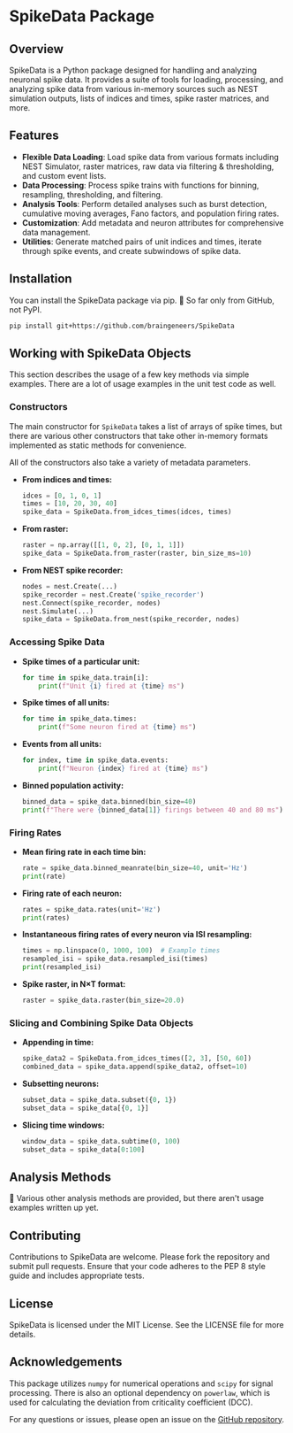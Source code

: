 # SpikeData Package

## Overview

SpikeData is a Python package designed for handling and analyzing neuronal spike data. It provides a suite of tools for loading, processing, and analyzing spike data from various in-memory sources such as NEST simulation outputs, lists of indices and times, spike raster matrices, and more.

## Features

- **Flexible Data Loading**: Load spike data from various formats including NEST Simulator, raster matrices, raw data via filtering & thresholding, and custom event lists.
- **Data Processing**: Process spike trains with functions for binning, resampling, thresholding, and filtering.
- **Analysis Tools**: Perform detailed analyses such as burst detection, cumulative moving averages, Fano factors, and population firing rates.
- **Customization**: Add metadata and neuron attributes for comprehensive data management.
- **Utilities**: Generate matched pairs of unit indices and times, iterate through spike events, and create subwindows of spike data.

## Installation

You can install the SpikeData package via pip. 🚧 So far only from GitHub, not PyPI.

```bash
pip install git+https://github.com/braingeneers/SpikeData
```

## Working with SpikeData Objects

This section describes the usage of a few key methods via simple examples. There are a lot of usage examples in the unit test code as well.

### Constructors

The main constructor for `SpikeData` takes a list of arrays of spike times, but there are various other constructors that take other in-memory formats implemented as static methods for convenience.

All of the constructors also take a variety of metadata parameters.

- **From indices and times:**

    ```python
    idces = [0, 1, 0, 1]
    times = [10, 20, 30, 40]
    spike_data = SpikeData.from_idces_times(idces, times)
    ```

- **From raster:**

    ```python
    raster = np.array([[1, 0, 2], [0, 1, 1]])
    spike_data = SpikeData.from_raster(raster, bin_size_ms=10)
    ```

- **From NEST spike recorder:**

    ```python
    nodes = nest.Create(...)
    spike_recorder = nest.Create('spike_recorder')
    nest.Connect(spike_recorder, nodes)
    nest.Simulate(...)
    spike_data = SpikeData.from_nest(spike_recorder, nodes)
    ```

### Accessing Spike Data

- **Spike times of a particular unit:**

    ```python
    for time in spike_data.train[i]:
        print(f"Unit {i} fired at {time} ms")
    ```

- **Spike times of all units:**

    ```python
    for time in spike_data.times:
        print(f"Some neuron fired at {time} ms")
    ```

- **Events from all units:**

    ```python
    for index, time in spike_data.events:
        print(f"Neuron {index} fired at {time} ms")
    ```

- **Binned population activity:**

    ```python
    binned_data = spike_data.binned(bin_size=40)
    print(f"There were {binned_data[1]} firings between 40 and 80 ms")
    ```

### Firing Rates

- **Mean firing rate in each time bin:**

    ```python
    rate = spike_data.binned_meanrate(bin_size=40, unit='Hz')
    print(rate)
    ```

- **Firing rate of each neuron:**

    ```python
    rates = spike_data.rates(unit='Hz')
    print(rates)
    ```

- **Instantaneous firing rates of every neuron via ISI resampling:**

    ```python
    times = np.linspace(0, 1000, 100)  # Example times
    resampled_isi = spike_data.resampled_isi(times)
    print(resampled_isi)
    ```

- **Spike raster, in N×T format:**

    ```python
    raster = spike_data.raster(bin_size=20.0)
    ```

### Slicing and Combining Spike Data Objects

- **Appending in time:**

    ```python
    spike_data2 = SpikeData.from_idces_times([2, 3], [50, 60])
    combined_data = spike_data.append(spike_data2, offset=10)
    ```

- **Subsetting neurons:**

    ```python
    subset_data = spike_data.subset({0, 1})
    subset_data = spike_data[{0, 1}]
    ```

- **Slicing time windows:**

    ```python
    window_data = spike_data.subtime(0, 100)
    subset_data = spike_data[0:100]
    ```

## Analysis Methods

🚧 Various other analysis methods are provided, but there aren't usage examples written up yet.

## Contributing

Contributions to SpikeData are welcome. Please fork the repository and submit pull requests. Ensure that your code adheres to the PEP 8 style guide and includes appropriate tests.

## License

SpikeData is licensed under the MIT License. See the LICENSE file for more details.

## Acknowledgements

This package utilizes `numpy` for numerical operations and `scipy` for signal processing. There is also an optional dependency on `powerlaw`, which is used for calculating the deviation from criticality coefficient (DCC).

For any questions or issues, please open an issue on the [GitHub repository](https://github.com/your-repo/spikedata).
